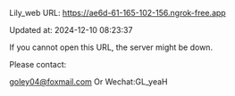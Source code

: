 Lily_web URL: https://ae6d-61-165-102-156.ngrok-free.app

Updated at: 2024-12-10 08:23:37

If you cannot open this URL, the server might be down.

Please contact: 

goley04@foxmail.com Or Wechat:GL_yeaH